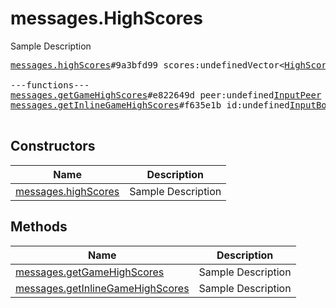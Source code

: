 # messages.HighScores

Sample Description

<pre>
<a href="../constructor/messages.highScores">messages.highScores</a>#9a3bfd99 scores:undefinedVector&lt;<a href="../type/HighScore.md">HighScore</a>&gt; users:undefinedVector&lt;<a href="../type/User.md">User</a>&gt; = undefined<a href="../type/messages.HighScores.md">messages.HighScores</a>;

---functions---
<a href="../method/messages.getGameHighScores">messages.getGameHighScores</a>#e822649d peer:undefined<a href="../type/InputPeer.md">InputPeer</a> id:undefined<a href="../type/int.md">int</a> user_id:undefined<a href="../type/InputUser.md">InputUser</a> = undefined<a href="../type/messages.HighScores.md">messages.HighScores</a>;
<a href="../method/messages.getInlineGameHighScores">messages.getInlineGameHighScores</a>#f635e1b id:undefined<a href="../type/InputBotInlineMessageID.md">InputBotInlineMessageID</a> user_id:undefined<a href="../type/InputUser.md">InputUser</a> = undefined<a href="../type/messages.HighScores.md">messages.HighScores</a>;

</pre>

## Constructors

| Name | Description |
|------|-------------|
| [messages.highScores](../constructor/messages.highScores.md) | Sample Description |

## Methods

| Name | Description |
|------|-------------|
| [messages.getGameHighScores](../method/messages.getGameHighScores.md) | Sample Description |
| [messages.getInlineGameHighScores](../method/messages.getInlineGameHighScores.md) | Sample Description |
